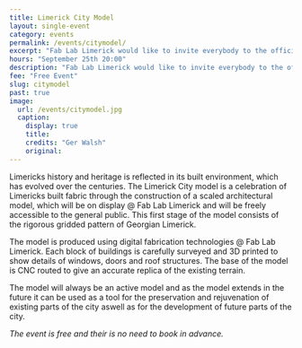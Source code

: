 ```yaml
---
title: Limerick City Model
layout: single-event
category: events
permalink: /events/citymodel/
excerpt: "Fab Lab Limerick would like to invite everybody to the official unveiling of Limerick City Model."
hours: "September 25th 20:00"
description: "Fab Lab Limerick would like to invite everybody to the official unveiling of Limerick City Model. September 25th 20:00"
fee: "Free Event"
slug: citymodel
past: true
image:
  url: /events/citymodel.jpg
  caption:
    display: true
    title: 
    credits: "Ger Walsh"
    original: 
---
```


Limericks history and heritage is reflected in its built environment, which has evolved over the centuries. The Limerick City model is a celebration of Limericks built fabric through the construction of a scaled architectural model, which will be on display @ Fab Lab Limerick and will be freely accessible to the general public. This first stage of the model consists of the rigorous gridded pattern of Georgian Limerick.

The model is produced using digital fabrication technologies @ Fab Lab Limerick. Each block of buildings is carefully surveyed and 3D printed to show details of windows, doors and roof structures. The base of the model is CNC routed to give an accurate replica of the existing terrain.

The model will always be an active model and as the model extends in the future it can be used as a tool for the preservation and rejuvenation of existing parts of the city aswell as for the development of future parts of the city.

*The event is free and their is no need to book in advance.*